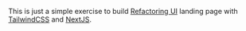 This is just a simple exercise to build [Refactoring UI](https://refactoringui.com/) landing page with [TailwindCSS](https://tailwindcss.com/) and [NextJS](https://nextjs.org/).

